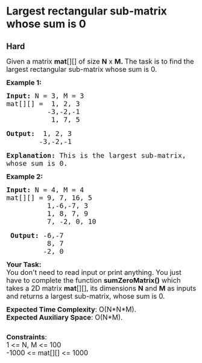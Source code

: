 # Largest rectangular sub-matrix whose sum is 0
## Hard 
<div class="problem-statement">
                <p></p><p><span style="font-size:18px">Given a matrix&nbsp;<strong>mat</strong>[][] of size&nbsp;<strong>N</strong>&nbsp;x&nbsp;<strong>M.&nbsp;</strong>The task is to&nbsp;find the largest rectangular sub-matrix whose sum is 0.</span></p>

<p><strong><span style="font-size:18px">Example 1:</span></strong></p>

<pre><span style="font-size:18px"><strong>Input: </strong>N = 3, M = 3
mat[][] =  1, 2, 3
          -3,-2,-1
           1, 7, 5</span>

<span style="font-size:18px"><strong>Output:</strong>  1, 2, 3
        -3,-2,-1</span>

<span style="font-size:18px"><strong>Explanation:</strong> This is the largest sub-matrix,
whose sum is 0.</span></pre>

<p><strong><span style="font-size:18px">Example 2:</span></strong></p>

<pre><span style="font-size:18px"><strong>Input:</strong> N = 4, M = 4
mat[][] = 9, 7, 16, 5
          1,-6,-7, 3
          1, 8, 7, 9
          7, -2, 0, 10</span>

<span style="font-size:18px"><strong> Output:</strong> -6,-7
          8, 7
         -2, 0 </span></pre>

<p><span style="font-size:18px"><strong>Your Task:</strong><br>
You don't need to read input or print anything. You just have to complete the function&nbsp;<strong>sumZeroMatrix()</strong>&nbsp;which takes a 2D matrix&nbsp;<strong>mat</strong>[][],&nbsp;its dimensions&nbsp;<strong>N</strong>&nbsp;and&nbsp;<strong>M</strong>&nbsp;as inputs and returns a largest sub-matrix, whose sum is 0.</span></p>

<p><span style="font-size:18px"><strong>Expected Time Complexity</strong>:&nbsp;O(N*N*M).<br>
<strong>Expected Auxiliary Space</strong>:&nbsp;O(N*M).</span></p>

<p><br>
<span style="font-size:18px"><strong>Constraints</strong>:<br>
1 &lt;= N, M &lt;= 100<br>
-1000 &lt;= mat[][] &lt;= 1000</span><br>
&nbsp;</p>
 <p></p>
            </div>
